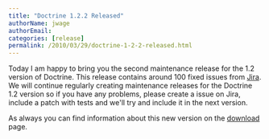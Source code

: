 ```yaml
---
title: "Doctrine 1.2.2 Released"
authorName: jwage
authorEmail:
categories: [release]
permalink: /2010/03/29/doctrine-1-2-2-released.html
---
```

Today I am happy to bring you the second maintenance release for the 1.2
version of Doctrine. This release contains around 100 fixed issues from
[Jira](https://www.doctrine-project.org/jira/browse/DC/fixforversion/10047).
We will continue regularly creating maintenance releases for the
Doctrine 1.2 version so if you have any problems, please create a issue
on Jira, include a patch with tests and we'll try and include it in the
next version.

As always you can find information about this new version on the
[download](https://www.doctrine-project.org/download) page.
